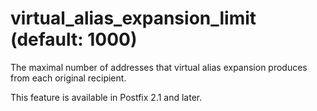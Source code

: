 # virtual_alias_expansion_limit (default: 1000)

The maximal number of addresses that virtual alias expansion produces
from each original recipient.




This feature is available in Postfix 2.1 and later.



